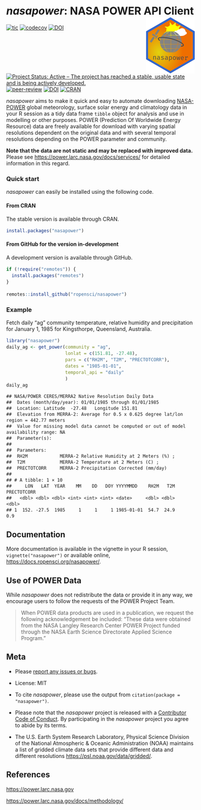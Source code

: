 
# *nasapower*: NASA POWER API Client <img align='right' src='man/figures/logo.png'>

<!-- badges: start -->

[![tic](https://github.com/ropensci/nasapower/workflows/tic/badge.svg?branch=main)](https://github.com/ropensci/nasapower/actions)
[![codecov](https://app.codecov.io/gh/ropensci/nasapower/branch/master/graph/badge.svg)](https://app.codecov.io/gh/ropensci/nasapower)
[![DOI](https://zenodo.org/badge/109224461.svg)](https://zenodo.org/badge/latestdoi/109224461)
[![Project Status: Active – The project has reached a stable, usable
state and is being actively
developed.](https://www.repostatus.org/badges/latest/active.svg)](https://www.repostatus.org/#active)
[![peer-review](https://badges.ropensci.org/155_status.svg)](https://github.com/ropensci/software-review/issues/155)
[![DOI](http://joss.theoj.org/papers/10.21105/joss.01035/status.svg)](https://doi.org/10.21105/joss.01035)
[![CRAN](http://www.r-pkg.org/badges/version/nasapower)](https://CRAN.R-project.org/package=nasapower)
<!-- badges: end -->

*nasapower* aims to make it quick and easy to automate downloading
[NASA-POWER](https://power.larc.nasa.gov) global meteorology, surface
solar energy and climatology data in your R session as a tidy data frame
`tibble` object for analysis and use in modelling or other purposes.
POWER (Prediction Of Worldwide Energy Resource) data are freely
available for download with varying spatial resolutions dependent on the
original data and with several temporal resolutions depending on the
POWER parameter and community.

**Note that the data are not static and may be replaced with improved
data.** Please see <https://power.larc.nasa.gov/docs/services/> for
detailed information in this regard.

### Quick start

*nasapower* can easily be installed using the following code.

#### From CRAN

The stable version is available through CRAN.

``` r
install.packages("nasapower")
```

#### From GitHub for the version in-development

A development version is available through GitHub.

``` r
if (!require("remotes")) {
  install.packages("remotes")
}

remotes::install_github("ropensci/nasapower")
```

### Example

Fetch daily “ag” community temperature, relative humidity and
precipitation for January 1, 1985 for Kingsthorpe, Queensland,
Australia.

``` r
library("nasapower")
daily_ag <- get_power(community = "ag",
                      lonlat = c(151.81, -27.48),
                      pars = c("RH2M", "T2M", "PRECTOTCORR"),
                      dates = "1985-01-01",
                      temporal_api = "daily"
                      )
daily_ag
```

    ## NASA/POWER CERES/MERRA2 Native Resolution Daily Data  
    ##  Dates (month/day/year): 01/01/1985 through 01/01/1985  
    ##  Location: Latitude  -27.48   Longitude 151.81  
    ##  Elevation from MERRA-2: Average for 0.5 x 0.625 degree lat/lon region = 442.77 meters 
    ##  Value for missing model data cannot be computed or out of model availability range: NA  
    ##  Parameter(s):  
    ##  
    ##  Parameters: 
    ##  RH2M            MERRA-2 Relative Humidity at 2 Meters (%) ;
    ##  T2M             MERRA-2 Temperature at 2 Meters (C) ;
    ##  PRECTOTCORR     MERRA-2 Precipitation Corrected (mm/day)  
    ##  
    ## # A tibble: 1 × 10
    ##     LON   LAT  YEAR    MM    DD   DOY YYYYMMDD    RH2M   T2M PRECTOTCORR
    ##   <dbl> <dbl> <dbl> <int> <int> <int> <date>     <dbl> <dbl>       <dbl>
    ## 1  152. -27.5  1985     1     1     1 1985-01-01  54.7  24.9         0.9

## Documentation

More documentation is available in the vignette in your R session,
`vignette("nasapower")` or available online,
<https://docs.ropensci.org/nasapower/>.

## Use of POWER Data

While *nasapower* does not redistribute the data or provide it in any
way, we encourage users to follow the requests of the POWER Project
Team.

> When POWER data products are used in a publication, we request the
> following acknowledgement be included: “These data were obtained from
> the NASA Langley Research Center POWER Project funded through the NASA
> Earth Science Directorate Applied Science Program.”

## Meta

-   Please [report any issues or
    bugs](https://github.com/ropensci/nasapower/issues).

-   License: MIT

-   To cite *nasapower*, please use the output from
    `citation(package = "nasapower")`.

-   Please note that the *nasapower* project is released with a
    [Contributor Code of
    Conduct](https://github.com/ropensci/nasapower/blob/main/CODE_OF_CONDUCT.md).
    By participating in the *nasapower* project you agree to abide by
    its terms.

-   The U.S. Earth System Research Laboratory, Physical Science Division
    of the National Atmospheric & Oceanic Administration (NOAA)
    maintains a list of gridded climate data sets that provide different
    data and different resolutions <https://psl.noaa.gov/data/gridded/>.

## References

<https://power.larc.nasa.gov>

<https://power.larc.nasa.gov/docs/methodology/>
